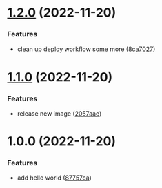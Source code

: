 # [1.2.0](https://github.com/loganb1max/gha-sandbox/compare/v1.1.0...v1.2.0) (2022-11-20)


### Features

* clean up deploy workflow some more ([8ca7027](https://github.com/loganb1max/gha-sandbox/commit/8ca70271d54b225302d423299494afc0830dccf7))

# [1.1.0](https://github.com/loganb1max/gha-sandbox/compare/v1.0.0...v1.1.0) (2022-11-20)


### Features

* release new image ([2057aae](https://github.com/loganb1max/gha-sandbox/commit/2057aaea3dba7653ecb3fb0982e2e67f15cf32c2))

# 1.0.0 (2022-11-20)


### Features

* add hello world ([87757ca](https://github.com/loganb1max/gha-sandbox/commit/87757caf85fc1291c0caed6b1418dfbf52090b6e))

